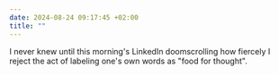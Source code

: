 ```yaml
---
date: 2024-08-24 09:17:45 +02:00
title: ""
---
```

I never knew until this morning's LinkedIn doomscrolling how fiercely I reject the act of labeling one's own words as "food for thought".
